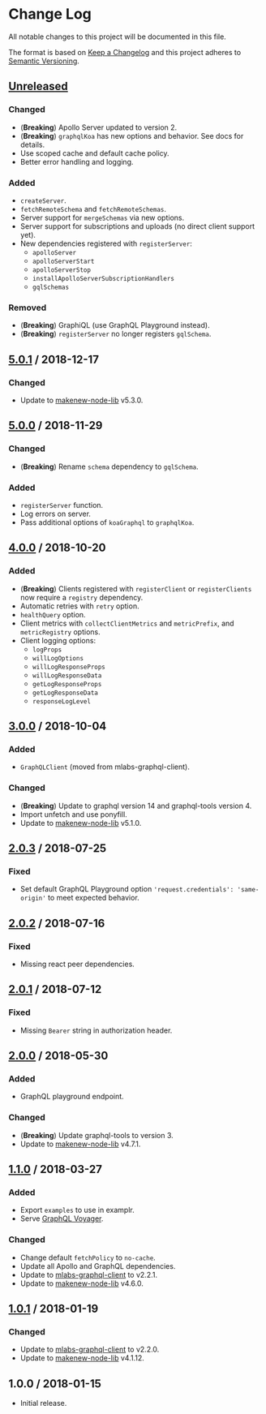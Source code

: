 # Change Log

All notable changes to this project will be documented in this file.

The format is based on [Keep a Changelog](https://keepachangelog.com/)
and this project adheres to [Semantic Versioning](https://semver.org/).

## [Unreleased]

### Changed

- (**Breaking**) Apollo Server updated to version 2.
- (**Breaking**) `graphqlKoa` has new options and behavior.
  See docs for details.
- Use scoped cache and default cache policy.
- Better error handling and logging.

### Added

- `createServer`.
- `fetchRemoteSchema` and `fetchRemoteSchemas`.
- Server support for `mergeSchemas` via new options.
- Server support for subscriptions and uploads (no direct client support yet).
- New dependencies registered with `registerServer`:
  - `apolloServer`
  - `apolloServerStart`
  - `apolloServerStop`
  - `installApolloServerSubscriptionHandlers`
  - `gqlSchemas`

### Removed

- (**Breaking**) GraphiQL (use GraphQL Playground instead).
- (**Breaking**) `registerServer` no longer registers `gqlSchema`.

## [5.0.1] / 2018-12-17

### Changed

- Update to [makenew-node-lib] v5.3.0.

## [5.0.0] / 2018-11-29

### Changed

- (**Breaking**) Rename `schema` dependency to `gqlSchema`.

### Added

- `registerServer` function.
- Log errors on server.
- Pass additional options of `koaGraphql` to `graphqlKoa`.

## [4.0.0] / 2018-10-20

### Added

- (**Breaking**) Clients registered with `registerClient` or `registerClients`
  now require a `registry` dependency.
- Automatic retries with `retry` option.
- `healthQuery` option.
- Client metrics with `collectClientMetrics` and `metricPrefix`, and `metricRegistry` options.
- Client logging options:
  - `logProps`
  - `willLogOptions`
  - `willLogResponseProps`
  - `willLogResponseData`
  - `getLogResponseProps`
  - `getLogResponseData`
  - `responseLogLevel`

## [3.0.0] / 2018-10-04

### Added

- `GraphQLClient` (moved from mlabs-graphql-client).

### Changed

- (**Breaking**) Update to graphql version 14 and graphql-tools version 4.
- Import unfetch and use ponyfill.
- Update to [makenew-node-lib] v5.1.0.

## [2.0.3] / 2018-07-25

### Fixed

- Set default GraphQL Playground option
  `'request.credentials': 'same-origin'`
  to meet expected behavior.

## [2.0.2] / 2018-07-16

### Fixed

- Missing react peer dependencies.

## [2.0.1] / 2018-07-12

### Fixed

- Missing `Bearer` string in authorization header.

## [2.0.0] / 2018-05-30

### Added

- GraphQL playground endpoint.

### Changed

- (**Breaking**) Update graphql-tools to version 3.
- Update to [makenew-node-lib] v4.7.1.

## [1.1.0] / 2018-03-27

### Added

- Export `examples` to use in examplr.
- Serve [GraphQL Voyager].

### Changed

- Change default `fetchPolicy` to `no-cache`.
- Update all Apollo and GraphQL dependencies.
- Update to [mlabs-graphql-client] to v2.2.1.
- Update to [makenew-node-lib] v4.6.0.

## [1.0.1] / 2018-01-19

### Changed

- Update to [mlabs-graphql-client] to v2.2.0.
- Update to [makenew-node-lib] v4.1.12.

## 1.0.0 / 2018-01-15

- Initial release.

[GraphQL Voyager]: https://github.com/APIs-guru/graphql-voyager
[makenew-node-lib]: https://github.com/meltwater/makenew-node-lib
[mlabs-graphql-client]: https://github.com/meltwater/mlabs-graphql-client

[Unreleased]: https://github.com/meltwater/mlabs-graphql/compare/v5.0.1...HEAD
[5.0.1]: https://github.com/meltwater/mlabs-graphql/compare/v5.0.0...v5.0.1
[5.0.0]: https://github.com/meltwater/mlabs-graphql/compare/v4.0.0...v5.0.0
[4.0.0]: https://github.com/meltwater/mlabs-graphql/compare/v3.0.0...v4.0.0
[3.0.0]: https://github.com/meltwater/mlabs-graphql/compare/v2.0.3...v3.0.0
[2.0.3]: https://github.com/meltwater/mlabs-graphql/compare/v2.0.2...v2.0.3
[2.0.2]: https://github.com/meltwater/mlabs-graphql/compare/v2.0.1...v2.0.2
[2.0.1]: https://github.com/meltwater/mlabs-graphql/compare/v2.0.0...v2.0.1
[2.0.0]: https://github.com/meltwater/mlabs-graphql/compare/v1.1.0...v2.0.0
[1.1.0]: https://github.com/meltwater/mlabs-graphql/compare/v1.0.1...v1.1.0
[1.0.1]: https://github.com/meltwater/mlabs-graphql/compare/v1.0.0...v1.0.1
